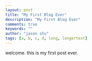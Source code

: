 ```yaml
---
layout: post
title: "My First Blog Ever"
description: "My First Blog Ever"
comments: true
keywords: ""
author: "jason shu"
tags: [a, b, c, d, long, longertext]
---
```


welcome. this is my first post ever.